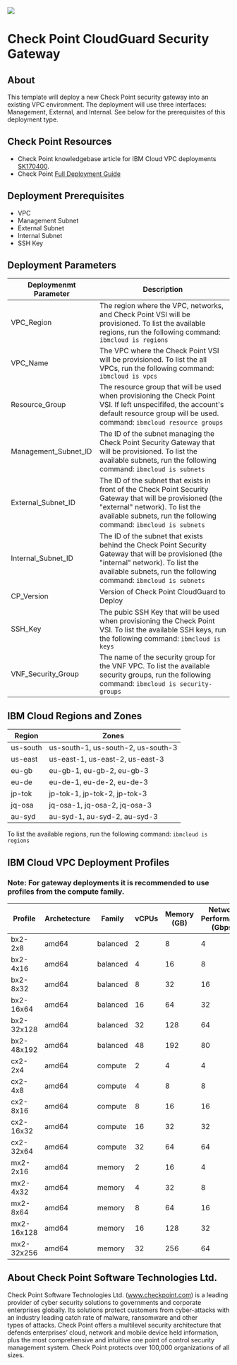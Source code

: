 ![](https://github.com/joe-at-cp/checkpoint-iaas-gw-ibm-vpc/blob/master/CloudGuard_IaaS.jpg?v=4&s=100)

# Check Point CloudGuard Security Gateway

## About
This template will deploy a new Check Point security gateway into an existing VPC environment. The deployment will use three interfaces: Management, External, and Internal. See below for the prerequisites of this deployment type. 

## Check Point Resources
- Check Point knowledgebase article for IBM Cloud VPC deployments [SK170400](https://supportcenter.checkpoint.com/supportcenter/portal?eventSubmit_doGoviewsolutiondetails=&solutionid=sk170400&partition=Basic&product=Security).
- Check Point [Full Deployment Guide](https://supportcenter.checkpoint.com/supportcenter/portal?action=portlets.DCFileAction&eventSubmit_doGetdcdetails=&fileid=112069)

## Deployment Prerequisites 
- VPC
- Management Subnet
- External Subnet
- Internal Subnet
- SSH Key

## Deployment Parameters
| Deploymenmt Parameter | Description |
|-----------------------|-------------|
| VPC_Region | The region where the VPC, networks, and Check Point VSI will be provisioned. To list the available regions, run  the following command: ```ibmcloud is regions```|
| VPC_Name  | The VPC where the Check Point VSI will be provisioned. To list the all VPCs, run  the following command: ```ibmcloud is vpcs```|
| Resource_Group | The resource group that will be used when provisioning the Check Point VSI. If left unspecififed, the account's default resource group will be used. command: ```ibmcloud resource groups``` |
| Management_Subnet_ID | The ID of the subnet managing the Check Point Security Gateway that will be provisioned. To list the available subnets, run  the following command: ```ibmcloud is subnets```|
| External_Subnet_ID | The ID of the subnet that exists in front of the Check Point Security Gateway that will be provisioned (the "external" network). To list the available subnets, run  the following command: ```ibmcloud is subnets```|
| Internal_Subnet_ID  | The ID of the subnet that exists behind the Check Point Security Gateway that will be provisioned (the "internal" network).  To list the available subnets, run  the following command: ```ibmcloud is subnets```|
| CP_Version | Version of Check Point CloudGuard to Deploy |
| SSH_Key       | The pubic SSH Key that will be used when provisioning the Check Point  VSI. To list the available SSH keys, run  the following command: ```ibmcloud is keys``` |
| VNF_Security_Group | The name of the security group for the VNF VPC. To list the available security groups, run  the following command: ```ibmcloud is security-groups```  |

## IBM Cloud Regions and Zones
| Region | Zones |
|--------|-------|
| us-south | us-south-1, us-south-2, us-south-3 |
| us-east  | us-east-1, us-east-2, us-east-3 |
| eu-gb    | eu-gb-1, eu-gb-2, eu-gb-3 |
| eu-de    | eu-de-1, eu-de-2, eu-de-3 |
| jp-tok   | jp-tok-1, jp-tok-2, jp-tok-3 |
| jq-osa   | jq-osa-1, jq-osa-2, jq-osa-3 |
| au-syd   | au-syd-1, au-syd-2, au-syd-3 |

To list the available regions, run the following command: ```ibmcloud is regions```

## IBM Cloud VPC Deployment Profiles
### Note: For gateway deployments it is recommended to use profiles from the compute family.

| Profile   | Archetecture | Family     | vCPUs | Memory (GB) | Network Performance (Gbps)|       
|-----------|--------------|------------|-------|-------------|---------------------------|
|bx2-2x8    |     amd64    |   balanced |  2    |   8         |  4   |
|bx2-4x16   |     amd64    |   balanced |  4    |   16        |  8   |
|bx2-8x32   |     amd64    |   balanced |  8    |   32        |  16  |
|bx2-16x64  |     amd64    |   balanced |  16   |   64        |  32  | 
|bx2-32x128 |     amd64    |   balanced |  32   |   128       |  64  |
|bx2-48x192 |     amd64    |   balanced |  48   |   192       |  80  |
|cx2-2x4    |     amd64    |   compute  |  2    |   4         |  4   |
|cx2-4x8    |     amd64    |   compute  |  4    |   8         |  8   | 
|cx2-8x16   |     amd64    |   compute  |  8    |   16        |  16  | 
|cx2-16x32  |     amd64    |   compute  |  16   |   32        |  32  |
|cx2-32x64  |     amd64    |   compute  |  32   |   64        |  64  | 
|mx2-2x16   |     amd64    |   memory   |  2    |   16        |  4   |   
|mx2-4x32   |     amd64    |   memory   |  4    |   32        |  8   |
|mx2-8x64   |     amd64    |   memory   |  8    |   64        |  16  |  
|mx2-16x128 |     amd64    |   memory   |  16   |   128       |  32  |  
|mx2-32x256 |     amd64    |   memory   |  32   |   256       |  64  |  

## About Check Point Software Technologies Ltd.
Check Point Software Technologies Ltd. (www.checkpoint.com) is a leading provider of cyber security solutions to governments and corporate <br> 
enterprises globally. Its solutions protect customers from cyber-attacks with an industry leading catch rate of malware, ransomware and other <br>
types of attacks. Check Point offers a multilevel security architecture that defends enterprises’ cloud, network and mobile device held information, <br>
plus the most comprehensive and intuitive one point of control security management system. Check Point protects over 100,000 organizations of all sizes. <br>
